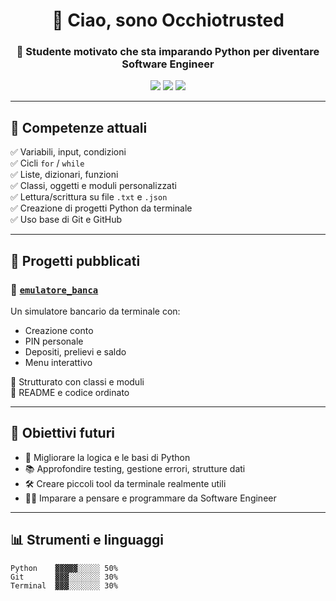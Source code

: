 <h1 align="center">👋 Ciao, sono Occhiotrusted</h1>
<h3 align="center">🎯 Studente motivato che sta imparando Python per diventare Software Engineer</h3>

<p align="center">
  <img src="https://img.shields.io/badge/Python-Beginner-blue?style=flat-square&logo=python&logoColor=white"/>
  <img src="https://img.shields.io/badge/GitHub-Attivo-black?style=flat-square&logo=github"/>
  <img src="https://img.shields.io/badge/Editor-PyCharm%20%7C%20VSCode-green?style=flat-square&logo=jetbrains"/>
</p>

---

## 🧠 Competenze attuali

✅ Variabili, input, condizioni  
✅ Cicli `for` / `while`  
✅ Liste, dizionari, funzioni  
✅ Classi, oggetti e moduli personalizzati  
✅ Lettura/scrittura su file `.txt` e `.json`  
✅ Creazione di progetti Python da terminale  
✅ Uso base di Git e GitHub

---

## 🔨 Progetti pubblicati

### 🏦 [`emulatore_banca`](https://github.com/Occhiotrusted/emulatore_banca)
Un simulatore bancario da terminale con:
- Creazione conto
- PIN personale
- Depositi, prelievi e saldo
- Menu interattivo

📁 Strutturato con classi e moduli  
📄 README e codice ordinato

---

## 🎯 Obiettivi futuri

- 🧠 Migliorare la logica e le basi di Python
- 📚 Approfondire testing, gestione errori, strutture dati
- 🛠 Creare piccoli tool da terminale realmente utili
- 🧑‍💻 Imparare a pensare e programmare da Software Engineer

---

## 📊 Strumenti e linguaggi

```text
Python    ▓▓▓▓▓░░░░░ 50%
Git       ▓▓▓░░░░░░░ 30%
Terminal  ▓▓▓░░░░░░░ 30%
